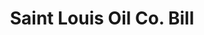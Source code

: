 ---
doi: 10.7916/D8CN8FZZ
date_other: '1890'
date_other_textual: 1890-1899
form: printed ephemera
genre:
- Invoices
name:
- Saint Louis Oil Co
object_in_context_url: https://biggert.cul.columbia.edu/items/view/ave_biggert_00724
subject_hierarchical_geographic:
- St. Louis, Missouri, United States
subject_name:
- Saint Louis Oil Co
title: Saint Louis Oil Co. Bill
sort_title: Saint Louis Oil Co. Bill
call_number: ave_biggert_00724
coordinates:
- 38.62722222222222,-90.19777777777779
pid: ave_biggert_00724
identifiers: ave_biggert_00724
thumbnail: false
permalink: /biggert/ave_biggert_00724/
layout: iiif-image-page
---